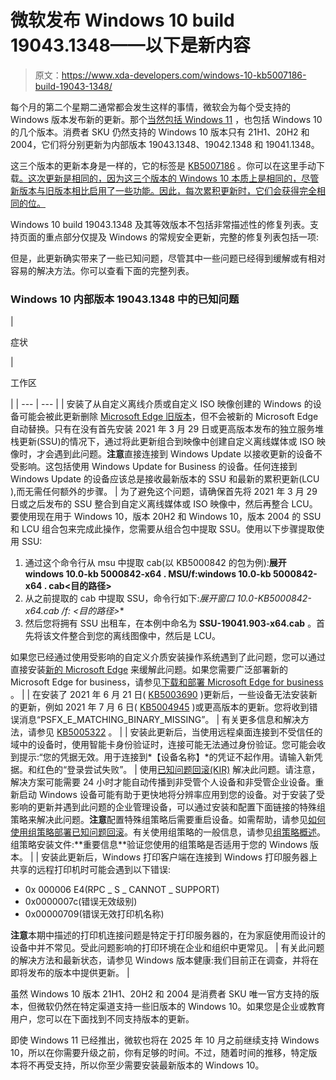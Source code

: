 # 微软发布 Windows 10 build 19043.1348——以下是新内容

> 原文：<https://www.xda-developers.com/windows-10-kb5007186-build-19043-1348/>

每个月的第二个星期二通常都会发生这样的事情，微软会为每个受支持的 Windows 版本发布新的更新。那个[当然包括 Windows 11](https://www.xda-developers.com/windows-11-kb5007215-build-22000-318/) ，也包括 Windows 10 的几个版本。消费者 SKU 仍然支持的 Windows 10 版本只有 21H1、20H2 和 2004，它们将分别更新为内部版本 19043.1348、19042.1348 和 19041.1348。

这三个版本的更新本身是一样的，它的标签是 [KB5007186](https://support.microsoft.com/en-us/help/5007186) 。你可以在这里手动下载[。这次更新是相同的，因为这三个版本的 Windows 10 本质上是相同的，尽管新版本与旧版本相比启用了一些功能。因此，每次累积更新时，它们会获得完全相同的位。](https://www.catalog.update.microsoft.com/Search.aspx?q=KB5007186)

Windows 10 build 19043.1348 及其等效版本不包括非常描述性的修复列表。支持页面的重点部分仅提及 Windows 的常规安全更新，完整的修复列表包括一项:

但是，此更新确实带来了一些已知问题，尽管其中一些问题已经得到缓解或有相对容易的解决方法。你可以查看下面的完整列表。

### Windows 10 内部版本 19043.1348 中的已知问题

| 

症状

 | 

工作区

 |
| --- | --- |
| 安装了从自定义离线介质或自定义 ISO 映像创建的 Windows 的设备可能会被此更新删除 [Microsoft Edge 旧版本](https://support.microsoft.com/microsoft-edge/what-is-microsoft-edge-legacy-3e779e55-4c55-08e6-ecc8-2333768c0fb0)，但不会被新的 Microsoft Edge 自动替换。只有在没有首先安装 2021 年 3 月 29 日或更高版本发布的独立服务堆栈更新(SSU)的情况下，通过将此更新组合到映像中创建自定义离线媒体或 ISO 映像时，才会遇到此问题。**注意**直接连接到 Windows Update 以接收更新的设备不受影响。这包括使用 Windows Update for Business 的设备。任何连接到 Windows Update 的设备应该总是接收最新版本的 SSU 和最新的累积更新(LCU ),而无需任何额外的步骤。 | 为了避免这个问题，请确保首先将 2021 年 3 月 29 日或之后发布的 SSU 整合到自定义离线媒体或 ISO 映像中，然后再整合 LCU。要使用现在用于 Windows 10，版本 20H2 和 Windows 10，版本 2004 的 SSU 和 LCU 组合包来完成此操作，您需要从组合包中提取 SSU。使用以下步骤提取使用 SSU:

1.  通过这个命令行从 msu 中提取 cab(以 KB5000842 的包为例):**展开 windows 10.0-kb 5000842-x64 . MSU/f:windows 10.0-kb 5000842-x64 . cab<目的路径>**
2.  从之前提取的 cab 中提取 SSU，命令行如下:**展开窗口 10.0-KB5000842-x64.cab /f:* <目的路径>**
3.  然后您将拥有 SSU 出租车，在本例中命名为 **SSU-19041.903-x64.cab** 。首先将该文件整合到您的离线图像中，然后是 LCU。

如果您已经通过使用受影响的自定义介质安装操作系统遇到了此问题，您可以通过直接安装[新的 Microsoft Edge](https://www.microsoft.com/edge) 来缓解此问题。如果您需要广泛部署新的 Microsoft Edge for business，请参见[下载和部署 Microsoft Edge for business](https://www.microsoft.com/edge/business/download) 。 |
| 在安装了 2021 年 6 月 21 日( [KB5003690](https://support.microsoft.com/help/5003690) )更新后，一些设备无法安装新的更新，例如 2021 年 7 月 6 日( [KB5004945](https://support.microsoft.com/help/5004945) )或更高版本的更新。您将收到错误消息“PSFX_E_MATCHING_BINARY_MISSING”。 | 有关更多信息和解决方法，请参见 [KB5005322](https://support.microsoft.com/help/5005322) 。 |
| 安装此更新后，当使用远程桌面连接到不受信任的域中的设备时，使用智能卡身份验证时，连接可能无法通过身份验证。您可能会收到提示:“您的凭据无效。用于连接到*【设备名称】*的凭证不起作用。请输入新凭据。和红色的“登录尝试失败”。 | 使用[已知问题回滚(KIR)](https://techcommunity.microsoft.com/t5/windows-it-pro-blog/known-issue-rollback-helping-you-keep-windows-devices-protected/ba-p/2176831) 解决此问题。请注意，解决方案可能需要 24 小时才能自动传播到非受管个人设备和非受管企业设备。重新启动 Windows 设备可能有助于更快地将分辨率应用到您的设备。对于安装了受影响的更新并遇到此问题的企业管理设备，可以通过安装和配置下面链接的特殊组策略来解决此问题。**注意**配置特殊组策略后需要重启设备。如需帮助，请参见[如何使用组策略部署已知问题回滚](https://docs.microsoft.com/troubleshoot/windows-client/group-policy/use-group-policy-to-deploy-known-issue-rollback)。有关使用组策略的一般信息，请参见[组策略概述](https://docs.microsoft.com/previous-versions/windows/it-pro/windows-server-2012-r2-and-2012/hh831791(v=ws.11))。组策略安装文件:**重要信息**验证您使用的组策略是否适用于您的 Windows 版本。 |
| 安装此更新后，Windows 打印客户端在连接到 Windows 打印服务器上共享的远程打印机时可能会遇到以下错误:

*   0x 000006 E4(RPC _ S _ CANNOT _ SUPPORT)
*   0x0000007c(错误无效级别)
*   0x00000709(错误无效打印机名称)

**注意**本期中描述的打印机连接问题是特定于打印服务器的，在为家庭使用而设计的设备中并不常见。受此问题影响的打印环境在企业和组织中更常见。 | 有关此问题的解决方法和最新状态，请参见 Windows 版本健康:我们目前正在调查，并将在即将发布的版本中提供更新。 |

虽然 Windows 10 版本 21H1、20H2 和 2004 是消费者 SKU 唯一官方支持的版本，但微软仍然在特定渠道支持一些旧版本的 Windows 10。如果您是企业或教育用户，您可以在下面找到不同支持版本的更新。

即使 Windows 11 已经推出，微软也将在 2025 年 10 月之前继续支持 Windows 10，所以在你需要升级之前，你有足够的时间。不过，随着时间的推移，特定版本将不再受支持，所以你至少需要安装最新版本的 Windows 10。